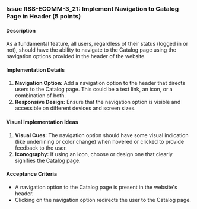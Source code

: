 ### Issue RSS-ECOMM-3_21: Implement Navigation to Catalog Page in Header (5 points)

#### Description

As a fundamental feature, all users, regardless of their status (logged in or not), should have the ability to navigate to the Catalog page using the navigation options provided in the header of the website.

#### Implementation Details

1. **Navigation Option:** Add a navigation option to the header that directs users to the Catalog page. This could be a text link, an icon, or a combination of both.
2. **Responsive Design:** Ensure that the navigation option is visible and accessible on different devices and screen sizes.

#### Visual Implementation Ideas

1. **Visual Cues:** The navigation option should have some visual indication (like underlining or color change) when hovered or clicked to provide feedback to the user.
2. **Iconography:** If using an icon, choose or design one that clearly signifies the Catalog page.

#### Acceptance Criteria

- A navigation option to the Catalog page is present in the website's header.
- Clicking on the navigation option redirects the user to the Catalog page.
